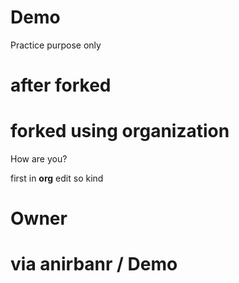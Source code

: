 # Demo
Practice purpose only



# after forked 

# forked using organization

How are you?

 first in __org__ edit
so kind

# Owner
# via anirbanr / Demo
